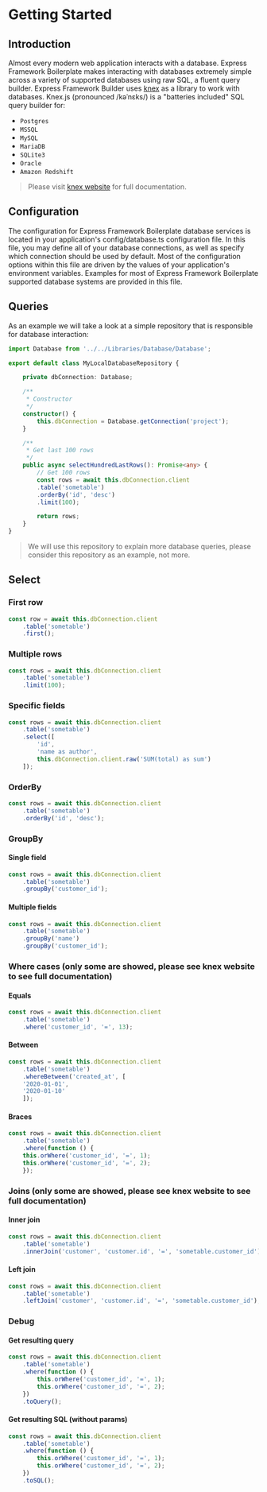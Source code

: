 # Getting Started
## Introduction
Almost every modern web application interacts with a database. Express Framework Boilerplate makes interacting with databases extremely simple across a variety of supported databases using raw SQL, a fluent query builder. Express Framework Builder uses [knex](http://knexjs.org) as a library to work with databases. Knex.js (pronounced /kəˈnɛks/) is a "batteries included" SQL query builder for:
- `Postgres`
- `MSSQL`
- `MySQL`
- `MariaDB`
- `SQLite3`
- `Oracle`
- `Amazon Redshift`

> Please visit [knex website](http://knexjs.org) for full documentation.

## Configuration
The configuration for Express Framework Boilerplate database services is located in your application's config/database.ts configuration file. In this file, you may define all of your database connections, as well as specify which connection should be used by default. Most of the configuration options within this file are driven by the values of your application's environment variables. Examples for most of Express Framework Boilerplate supported database systems are provided in this file.

## Queries
As an example we will take a look at a simple repository that is responsible for database interaction:

```typescript
import Database from '../../Libraries/Database/Database';

export default class MyLocalDatabaseRepository {

    private dbConnection: Database;

    /**
     * Constructor
     */
    constructor() {
        this.dbConnection = Database.getConnection('project');
    }

    /**
     * Get last 100 rows
     */
    public async selectHundredLastRows(): Promise<any> {
        // Get 100 rows
        const rows = await this.dbConnection.client
        .table('sometable')
        .orderBy('id', 'desc')
        .limit(100);

        return rows;
    }
}
```

> We will use this repository to explain more database queries, please consider this repository as an example, not more.

## Select
### First row
```typescript
const row = await this.dbConnection.client
    .table('sometable')
    .first();
```

### Multiple rows
```typescript
const rows = await this.dbConnection.client
    .table('sometable')
    .limit(100);
```

### Specific fields
```typescript
const rows = await this.dbConnection.client
    .table('sometable')
    .select([
        'id',
        'name as author',
        this.dbConnection.client.raw('SUM(total) as sum')
    ]);
```

### OrderBy
```typescript
const rows = await this.dbConnection.client
    .table('sometable')
    .orderBy('id', 'desc');
```

### GroupBy
#### Single field
```typescript
const rows = await this.dbConnection.client
    .table('sometable')
    .groupBy('customer_id');
```

#### Multiple fields
```typescript
const rows = await this.dbConnection.client
    .table('sometable')
    .groupBy('name')
    .groupBy('customer_id');
```

### Where cases (only some are showed, please see knex website to see full documentation)
#### Equals
```typescript
const rows = await this.dbConnection.client
    .table('sometable')
    .where('customer_id', '=', 13);
```

#### Between
```typescript
const rows = await this.dbConnection.client
    .table('sometable')
    .whereBetween('created_at', [
    '2020-01-01',
    '2020-01-10'
    ]);
```

#### Braces
```typescript
const rows = await this.dbConnection.client
    .table('sometable')
    .where(function () {
    this.orWhere('customer_id', '=', 1);
    this.orWhere('customer_id', '=', 2);
    });
```

### Joins (only some are showed, please see knex website to see full documentation)
#### Inner join
```typescript
const rows = await this.dbConnection.client
    .table('sometable')
    .innerJoin('customer', 'customer.id', '=', 'sometable.customer_id');
```

#### Left join
```typescript
const rows = await this.dbConnection.client
    .table('sometable')
    .leftJoin('customer', 'customer.id', '=', 'sometable.customer_id');
```

### Debug
#### Get resulting query
```typescript
const rows = await this.dbConnection.client
    .table('sometable')
    .where(function () {
        this.orWhere('customer_id', '=', 1);
        this.orWhere('customer_id', '=', 2);
    })
    .toQuery();
```

#### Get resulting SQL (without params)
```typescript
const rows = await this.dbConnection.client
    .table('sometable')
    .where(function () {
        this.orWhere('customer_id', '=', 1);
        this.orWhere('customer_id', '=', 2);
    })
    .toSQL();
```

